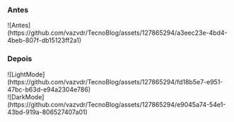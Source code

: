 <h3>Antes</h3>
![Antes](https://github.com/vazvdr/TecnoBlog/assets/127865294/a3eec23e-4bd4-4beb-807f-db15123ff2a1)
<h3>Depois</h3>
![LightMode](https://github.com/vazvdr/TecnoBlog/assets/127865294/fd18b5e7-e951-47bc-b63d-e94a2304e786)
<br>
![DarkMode](https://github.com/vazvdr/TecnoBlog/assets/127865294/e9045a74-54e1-43bd-919a-806527407a01)
